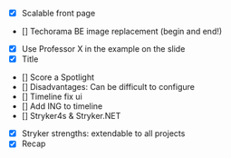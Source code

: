 - [x] Scalable front page
- [] Techorama BE image replacement (begin and end!)
- [x] Use Professor X in the example on the slide
- [x] Title
- [] Score a Spotlight 
- [] Disadvantages: Can be difficult to configure
- [] Timeline fix ui
- [] Add ING to timeline
- [] Stryker4s & Stryker.NET
- [x] Stryker strengths: extendable to all projects
- [x] Recap